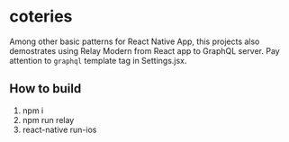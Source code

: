 # coteries

Among other basic patterns for React Native App, this projects also demostrates using Relay Modern from React app to GraphQL server. Pay attention to <code>graphql</code> template tag in Settings.jsx.

## How to build
1. npm i 
1. npm run relay
2. react-native run-ios
